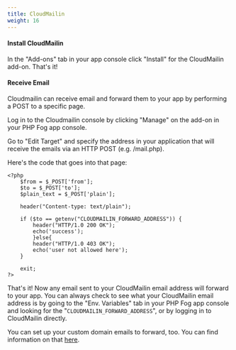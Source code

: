 ```yaml
---
title: CloudMailin
weight: 16
---
```


#### Install CloudMailin

In the "Add-ons" tab in your app console click "Install" for the CloudMailin add-on. That's it!

#### Receive Email

Cloudmailin can receive email and forward them to your app by performing a POST to a specific page.

Log in to the Cloudmailin console by clicking "Manage" on the add-on in your PHP Fog app console.

Go to "Edit Target" and specify the address in your application that will receive the emails via an HTTP POST (e.g. /mail.php).

Here's the code that goes into that page:


    <?php
        $from = $_POST['from'];
        $to = $_POST['to'];
        $plain_text = $_POST['plain'];

        header("Content-type: text/plain");

        if ($to == getenv("CLOUDMAILIN_FORWARD_ADDRESS")) {
            header("HTTP/1.0 200 OK");
            echo('success');
            }else{
            header("HTTP/1.0 403 OK");
            echo('user not allowed here');
        }

        exit;
    ?>

That's it! Now any email sent to your CloudMailin email address will forward to your app. You can always check to see what your CloudMailin email address is by going to the "Env. Variables" tab in your PHP Fog app console and looking for the "`CLOUDMAILIN_FORWARD_ADDRESS`", or by logging in to CloudMailin directly. 

You can set up your custom domain emails to forward, too. You can find information on that [here](http://docs.cloudmailin.com/receiving_email/forwarding_and_custom_domains/).
